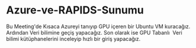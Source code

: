 # Azure-ve-RAPIDS-Sunumu

Bu Meeting'de Kısaca Azureyi tanıyıp GPU içeren bir Ubuntu VM kuracağız. Ardından Veri bilimine geçiş yapacağız. Son olarak ise GPU Tabanlı  Veri bilimi kütüphanelerini inceleyip hızlı bir giriş yapacağız.
